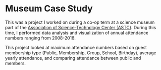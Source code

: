 # Museum Case Study

This was a project I worked on during a co-op term at a science museum part of the [Association of Science-Technology Center (ASTC)](https://www.astc.org/). During this time, I performed data analysis and visualization of annual attendance numbers ranging from 2008-2018. 

This project looked at maximum attendance numbers based on guest membership type (Public, Membership, Group, School, Birthday), average yearly attendance, and comparing attendance between public and members. 
